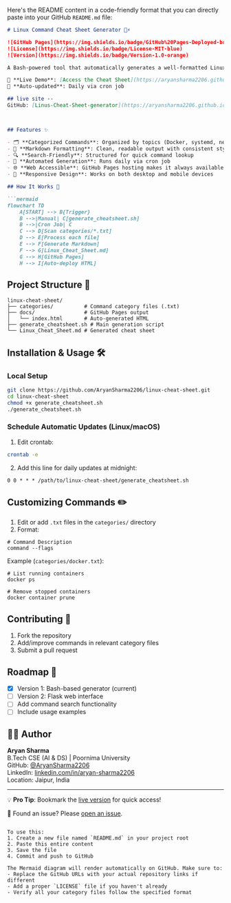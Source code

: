 Here's the README content in a code-friendly format that you can directly paste into your GitHub `README.md` file:

```markdown
# Linux Command Cheat Sheet Generator 🐧⚡

![GitHub Pages](https://img.shields.io/badge/GitHub%20Pages-Deployed-brightgreen)
![License](https://img.shields.io/badge/License-MIT-blue)
![Version](https://img.shields.io/badge/Version-1.0-orange)

A Bash-powered tool that automatically generates a well-formatted Linux command cheat sheet from categorized command lists.

🔗 **Live Demo**: [Access the Cheat Sheet](https://aryansharma2206.github.io/linux-cheat-sheet/)  
📅 **Auto-updated**: Daily via cron job

## live site -- 
GitHub: [Linus-Cheat-Sheet-generator](https://aryansharma2206.github.io/linux-cheat-sheet/)  



## Features ✨

- 🗂️ **Categorized Commands**: Organized by topics (Docker, systemd, networking, etc.)
- 📝 **Markdown Formatting**: Clean, readable output with consistent styling
- 🔍 **Search-Friendly**: Structured for quick command lookup
- 🤖 **Automated Generation**: Runs daily via cron job
- 🌐 **Web Accessible**: GitHub Pages hosting makes it always available
- 📱 **Responsive Design**: Works on both desktop and mobile devices

## How It Works 🔧

```mermaid
flowchart TD
    A[START] --> B{Trigger}
    B -->|Manual| C[generate_cheatsheet.sh]
    B -->|Cron Job| C
    C --> D[Scan categories/*.txt]
    D --> E[Process each file]
    E --> F[Generate Markdown]
    F --> G[Linux_Cheat_Sheet.md]
    G --> H[GitHub Pages]
    H --> I[Auto-deploy HTML]
```

## Project Structure 📂

```
linux-cheat-sheet/
├── categories/          # Command category files (.txt)
├── docs/                # GitHub Pages output
│   └── index.html       # Auto-generated HTML
├── generate_cheatsheet.sh # Main generation script
└── Linux_Cheat_Sheet.md # Generated cheat sheet
```

## Installation & Usage 🛠️

### Local Setup
```bash
git clone https://github.com/AryanSharma2206/linux-cheat-sheet.git
cd linux-cheat-sheet
chmod +x generate_cheatsheet.sh
./generate_cheatsheet.sh
```

### Schedule Automatic Updates (Linux/macOS)
1. Edit crontab:
```bash
crontab -e
```
2. Add this line for daily updates at midnight:
```
0 0 * * * /path/to/linux-cheat-sheet/generate_cheatsheet.sh
```

## Customizing Commands ✏️

1. Edit or add `.txt` files in the `categories/` directory
2. Format:
```
# Command Description
command --flags
```

Example (`categories/docker.txt`):
```
# List running containers
docker ps

# Remove stopped containers
docker container prune
```

## Contributing 🤝

1. Fork the repository
2. Add/improve commands in relevant category files
3. Submit a pull request

## Roadmap 🚀

- [x] Version 1: Bash-based generator (current)
- [ ] Version 2: Flask web interface
- [ ] Add command search functionality
- [ ] Include usage examples

## 👨‍💻 Author

**Aryan Sharma**  
B.Tech CSE (AI & DS) | Poornima University  
GitHub: [@AryanSharma2206](https://github.com/AryanSharma2206)  
LinkedIn: [linkedin.com/in/aryan-sharma2206](https://www.linkedin.com/in/aryan-sharma-a2a240353/)  
Location: Jaipur, India


---

💡 **Pro Tip**: Bookmark the [live version](https://aryansharma2206.github.io/linux-cheat-sheet/) for quick access!

🐛 Found an issue? Please [open an issue](https://github.com/AryanSharma2206/linux-cheat-sheet/issues).
```

To use this:
1. Create a new file named `README.md` in your project root
2. Paste this entire content
3. Save the file
4. Commit and push to GitHub

The Mermaid diagram will render automatically on GitHub. Make sure to:
- Replace the GitHub URLs with your actual repository links if different
- Add a proper `LICENSE` file if you haven't already
- Verify all your category files follow the specified format
